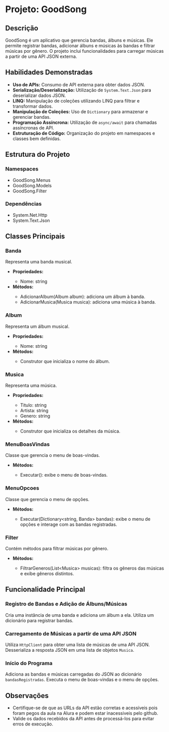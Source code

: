 <h1>Projeto: GoodSong</h1>

<h2>Descrição</h2>
<p>GoodSong é um aplicativo que gerencia bandas, álbuns e músicas. Ele permite registrar bandas, adicionar álbuns e músicas às bandas e filtrar músicas por gênero. O projeto inclui funcionalidades para carregar músicas a partir de uma API JSON externa.</p>

<h2>Habilidades Demonstradas</h2>
<ul>
        <li><strong>Uso de APIs:</strong> Consumo de API externa para obter dados JSON.</li>
        <li><strong>Serialização/Deserialização:</strong> Utilização de <code>System.Text.Json</code> para deserializar dados JSON.</li>
        <li><strong>LINQ:</strong> Manipulação de coleções utilizando LINQ para filtrar e transformar dados.</li>
        <li><strong>Manipulação de Coleções:</strong> Uso de <code>Dictionary</code> para armazenar e gerenciar bandas.</li>
        <li><strong>Programação Assíncrona:</strong> Utilização de <code>async/await</code> para chamadas assíncronas de API.</li>
        <li><strong>Estruturação de Código:</strong> Organização do projeto em namespaces e classes bem definidas.</li>
    </ul>

<h2>Estrutura do Projeto</h2>
    
<h3>Namespaces</h3>
<ul>
        <li>GoodSong.Menus</li>
        <li>GoodSong.Models</li>
        <li>GoodSong.Filter</li>
</ul>

<h3>Dependências</h3>
<ul>
        <li>System.Net.Http</li>
        <li>System.Text.Json</li>
</ul>

<h2>Classes Principais</h2>
    
<h3>Banda</h3>
<p>Representa uma banda musical.</p>
<ul>
    <li><strong>Propriedades:</strong></li>
    <ul>
            <li>Nome: string</li>
        </ul>
        <li><strong>Métodos:</strong></li>
        <ul>
            <li>AdicionarAlbum(Album album): adiciona um álbum à banda.</li>
            <li>AdicionarMusica(Musica musica): adiciona uma música à banda.</li>
        </ul>
    </ul>

<h3>Album</h3>
<p>Representa um álbum musical.</p>
<ul>
    <li><strong>Propriedades:</strong></li>
    <ul>
        <li>Nome: string</li>
    </ul>
    <li><strong>Métodos:</strong></li>
    <ul>
        <li>Construtor que inicializa o nome do álbum.</li>
    </ul>
</ul>

<h3>Musica</h3>
<p>Representa uma música.</p>
<ul>
    <li><strong>Propriedades:</strong></li>
    <ul>
        <li>Titulo: string</li>
        <li>Artista: string</li>
        <li>Genero: string</li>
    </ul>
    <li><strong>Métodos:</strong></li>
    <ul>
        <li>Construtor que inicializa os detalhes da música.</li>
    </ul>
</ul>

<h3>MenuBoasVindas</h3>
<p>Classe que gerencia o menu de boas-vindas.</p>
<ul>
    <li><strong>Métodos:</strong></li>
    <ul>
        <li>Executar(): exibe o menu de boas-vindas.</li>
    </ul>
</ul>

<h3>MenuOpcoes</h3>
<p>Classe que gerencia o menu de opções.</p>
<ul>
    <li><strong>Métodos:</strong></li>
    <ul>
        <li>Executar(Dictionary&lt;string, Banda&gt; bandas): exibe o menu de opções e interage com as bandas registradas.</li>
    </ul>
</ul>

<h3>Filter</h3>
<p>Contém métodos para filtrar músicas por gênero.</p>
<ul>
    <li><strong>Métodos:</strong></li>
    <ul>
        <li>FiltrarGeneros(List&lt;Musica&gt; musicas): filtra os gêneros das músicas e exibe gêneros distintos.</li>
    </ul>
</ul>

<h2>Funcionalidade Principal</h2>
<h3>Registro de Bandas e Adição de Álbuns/Músicas</h3>
<p>Cria uma instância de uma banda e adiciona um álbum a ela. Utiliza um dicionário para registrar bandas.</p>

<h3>Carregamento de Músicas a partir de uma API JSON</h3>
<p>Utiliza <code>HttpClient</code> para obter uma lista de músicas de uma API JSON. Desserializa a resposta JSON em uma lista de objetos <code>Musica</code>.</p>

<h3>Início do Programa</h3>
<p>Adiciona as bandas e músicas carregadas do JSON ao dicionário <code>bandasRegistradas</code>. Executa o menu de boas-vindas e o menu de opções.</p>

<h2>Observações</h2>
<ul>
<li>Certifique-se de que as URLs da API estão corretas e acessíveis pois foram pegos da aula na Alura e podem estar inacessiveis pelo github.</li>
<li>Valide os dados recebidos da API antes de processá-los para evitar erros de execução.</li>
</ul>

